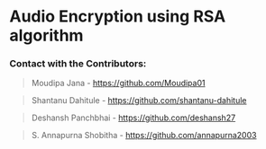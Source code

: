 # Audio Encryption using RSA algorithm 

### Contact with the Contributors:
> Moudipa Jana - https://github.com/Moudipa01

> Shantanu Dahitule - https://github.com/shantanu-dahitule

> Deshansh Panchbhai - https://github.com/deshansh27

> S. Annapurna Shobitha - https://github.com/annapurna2003
